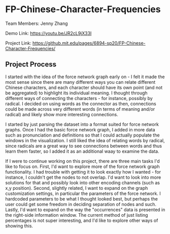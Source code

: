 # FP-Chinese-Character-Frequencies

Team Members: Jenny Zhang

Demo Link: https://youtu.be/JR2cL9jX33I

Project Link: https://github.mit.edu/pages/6894-sp20/FP-Chinese-Character-Frequencies/

## Project Process

I started with the idea of the force network graph early on - I felt it made the most sense since there are many different ways you can relate different Chinese characters, and each character should have its own point (and not be aggregated) to highlight its individual meaning. I thought through different ways of connecting the characters - for instance, possibly by radical. I decided on using words as the connector as then, connections could be made across very different words (in terms of meaning and/or radical) and likely show more interesting connections.

I started by just parsing the dataset into a format suited for force network graphs. Once I had the basic force network graph, I added in more data such as pronunciation and definitions so that I could actually populate the windows in the visualization. I still liked the idea of relating words by radical, since radicals are a great way to see connections between words and thus learn them faster, so I added it as an additional waay to examine the data.

If I were to continue working on this project, there are three main tasks I'd like to focus on. First, I'd want to explore more of the force network graph functionality. I had trouble with getting it to look exactly how I wanted - for instance, I couldn't get the nodes to not overlap. I'd want to look into more solutions for that and possibly look into other encoding channels (such as x,y position). Second, slightly related, I want to expand on the graph customization settings, in particular the parameters of the force network. I hardcoded parameters to be what I thought looked best, but perhaps the user could get some freedom in deciding separation of nodes and such. Lastly, I'd want to expand on the way the "occurrences" data is presented in the right-side information window. The current method of just listing percentages is not super interesting, and I'd like to explore other ways of showing this.
